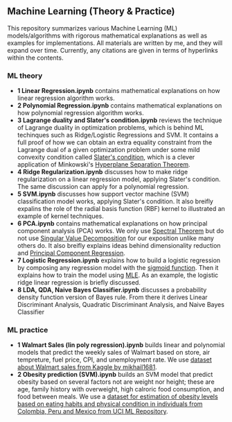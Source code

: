 ## Machine Learning (Theory & Practice)

This repository summarizes various Machine Learning (ML) models/algorithms with rigorous mathematical explanations as well as examples for implementations. All materials are written by me, and they will expand over time. Currently, any citations are given in terms of hyperlinks within the contents.

### ML theory
* **1 Linear Regression.ipynb** contains mathematical explanations on how linear regression algorithm works.
* **2 Polynomial Regression.ipynb** contains mathematical explanations on how polynomial regression algorithm works.
* **3 Lagrange duality and Slater's condition.ipynb** reviews the technique of Lagrange duality in optimization problems, which is behind ML techinques such as Ridge/Logistic Regressions and SVM. It contains a full proof of how we can obtain an extra equality constraint from the Lagrange dual of a given optimization problem under some mild convexity condition called [Slater's condition](https://en.wikipedia.org/wiki/Slater%27s_condition), which is a clever application of Minkowski's [Hyperplane Separation Theorem](https://en.wikipedia.org/wiki/Hyperplane_separation_theorem).
* **4 Ridge Regularization.ipynb** discusses how to make ridge regularization on a linear regression model, applying Slater's condition. The same discussion can apply for a polynomial regression.
* **5 SVM.ipynb** discusses how support vector machine (SVM) classification model works, applying Slater's condition. It also breifly expalins the role of the radial basis function (RBF) kernel to illustrated an example of kernel techniques.
* **6 PCA.ipynb** contains mathematical explanations on how principal component analysis (PCA) works. We only use [Spectral Theorem](https://en.wikipedia.org/wiki/Spectral_theorem) but do not use [Singular Value Decomposition](https://en.wikipedia.org/wiki/Singular_value_decomposition) for our exposition unlike many others do. It also breifly explains ideas behind dimensionality reduction and [Principal Component Regression](https://en.wikipedia.org/wiki/Principal_component_regression).
* **7 Logistic Regression.ipynb** explains how to build a logistic regression by composing any regression model with the [sigmoid function](https://en.wikipedia.org/wiki/Sigmoid_function). Then it explains how to train the model using [MLE](https://en.wikipedia.org/wiki/Maximum_likelihood_estimation). As an example, the logistic ridge linear regression is briefly discussed.
* **8 LDA, QDA, Naive Bayes Classifier.ipynb** discusses a probability density function version of Bayes rule. From there it derives Linear Discriminant Analysis, Quadratic Discriminant Analysis, and Naive Bayes Classifier

### ML practice
* **1 Walmart Sales (lin poly regression).ipynb** builds linear and polynomial models that predict the weekly sales of Walmart based on store, air tempreture, fuel price, CPI, and unemployment rate. We use [dataset about Walmart sales from Kaggle by mikhail1681](https://www.kaggle.com/datasets/mikhail1681/walmart-sales?select=Walmart_sales.csv).
* **2 Obesity prediction (SVM).ipynb** builds an SVM model that predict obesity based on several factors not are weight nor height; these are age, family history with overweight, high calroric food consumption, and food between meals. We use a [dataset for estimation of obesity levels based on eating habits and physical condition in individuals from Colombia, Peru and Mexico from UCI ML Repository](https://archive.ics.uci.edu/dataset/544/estimation+of+obesity+levels+based+on+eating+habits+and+physical+condition).
